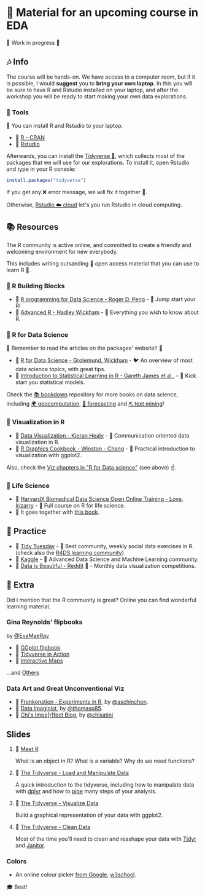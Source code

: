 # :milky_way: Material for an upcoming course in EDA

:rocket: Work in progress :construction_worker: 


## :notes: Info

The course will be hands-on. We have access to a computer room, but if it is possible, I would **suggest** you to **bring your own laptop**. In this you will be sure to have R and Rstudio installed on your laptop, and after the workshop you will be ready to start making your own data explorations.


### :hammer: Tools

:floppy_disk: You can install R and Rstudio to your laptop.

- :link: [R - CRAN](https://cran.r-project.org/)
- :link: [Rstudio](https://rstudio.com/products/rstudio/download/#download)

Afterwards, you can install the [Tidyverse :milky_way:](https://www.tidyverse.org/), which collects most of the packages that we will use for our explorations. To install it, open Rstudio  and type in your R console:

```r
install.packages("tidyverse")
```

If you get any :x: error message, we will fix it together :sparkler:.


Otherwise, [Rstudio :cloud: cloud](https://rstudio.cloud/) let's you run Rstudio in cloud computing.


## :books: Resources

The R community is active online, and committed to create a friendly and welcoming environment for new everybody.

This includes writing outsanding :book: open access material that you can use to learn R :whale:.


### :rice: R Building Blocks

- :link: [R programming for Data Science - Roger D. Peng](https://bookdown.org/rdpeng/rprogdatascience/) - :tiger: Jump start your R!
- :link: [Advanced R - Hadley Wickham](https://adv-r.hadley.nz/) - :elephant: Everything you wish to know about R.

### :milky_way: R for Data Science

:saxophone: Remember to read the articles on the packages' website!! :saxophone:

- :link: [R for Data Science - Grolemund, Wickham](https://r4ds.had.co.nz/) - :bird: An overview of most data science topics, with great tips.
- :link: [Introduction to Statistical Learning in R - Gareth James et al.,](https://faculty.marshall.usc.edu/gareth-james/ISL/) - :dog: Kick start you statistical models.

Check the [:books: bookdown](https://bookdown.org/) repository for more books on data science, including [:earth_africa: geocomputation](https://geocompr.robinlovelace.net/), [:tophat: forecasting](https://otexts.com/fpp2/) and [:pick: text mining](https://www.tidytextmining.com/)!


### :art: Visualization in R

- :link: [Data Visualization - Kieran Healy](https://socviz.co) - :tropical_fish: Communication oriented data visualization in R.
- :link: [R Graphics Cookbook - Winston - Chang](https://r-graphics.org/) - :octopus: Practical introduction to visualization with ggplot2.

Also, check the [Viz chapters in "R for Data science"](https://r4ds.had.co.nz/data-visualisation.html) (see above) :point_up:.

### :blossom: Life Science

- :link: [HarvardX Biomedical Data Science Open Online Training - Love, Irizarry](https://rafalab.github.io/pages/harvardx.html) - :snail: Full course on R for life science.
- :link: It goes together with [this book](https://rafalab.github.io/dsbook/).

## :violin: Practice
 
- :link: [Tidy Tuesday](https://github.com/rfordatascience/tidytuesday) - :fish_cake: Best community, weekly social data exercises in R. (check also the [R4DS learning community](https://www.jessemaegan.com/post/r4ds-the-next-iteration/))
- :link: [Kaggle](https://www.kaggle.com/) - :shaved_ice: Advanced Data Science and Machine Learning community.
- :link: [Data is Beautiful - Reddit](https://www.reddit.com/r/dataisbeautiful/) :oden: - Monthly data visualization competitions.

## :hibiscus: Extra

Did I mention that the R community is great? Online you can find wonderful learning material.

### Gina Reynolds' flipbooks

by [@EvaMaeRay](https://twitter.com/EvaMaeRey)

- :link: [GGplot flipbook](https://evamaerey.github.io/ggplot_flipbook/ggplot_flipbook_xaringan.html#1).
- :link: [Tidyverse in Action](https://evamaerey.github.io/tidyverse_in_action/tidyverse_in_action.html#1)
- :link: [Interactive Maps](https://evamaerey.github.io/little_flipbooks_library/leaflet/leaflet#1)

...and [Others](https://github.com/EvaMaeRey/little_flipbooks_library)

### Data Art and Great Unconventional Viz

- :link: [Fronkonstion - Experiments in R](https://fronkonstin.com/), by [@aschinchon](https://twitter.com/aschinchon).
- :link: [Data Imaginist](https://www.data-imaginist.com/), by [@thomasp85](https://twitter.com/thomasp85).
- :link: [Chi's Impe[r]fect Blog](https://chichacha.netlify.com/), by [@chisatini](https://twitter.com/chisatini)

## Slides

1. :link: [Meet R](https://othomantegazza.github.io/eda-class/slides/01-meet-r.html#1)

    What is an object in R? What is a variable? Why do we need functions?

1. :link: [The Tidyverse - Load and Manipulate Data](https://othomantegazza.github.io/eda-class/slides/02-intro-to-tidyverse.html#1) 

    A quick introduction to the tidyverse, including how to manipulate data with [dplyr](https://dplyr.tidyverse.org/articles/dplyr.html) and how to [pipe](https://magrittr.tidyverse.org/) many steps of your analysis.

1. :link: [The Tidyverse - Visualize Data](https://othomantegazza.github.io/eda-class/slides/03-intro-to-the-tidyverse.html#1) 

    Build a graphical representation of your data with ggplot2.

1. :link: [The Tidyverse - Clean Data](https://othomantegazza.github.io/eda-class/slides/04-intro-to-tidyverse.html#1)

    Most of the time you'll need to clean and reashape your data with [Tidyr](https://tidyr.tidyverse.org/) and [Janitor](https://sfirke.github.io/janitor/).


### Colors

- An online colour picker [from Google](https://www.google.com/search?q=colour+picker+online&oq=colour+picker+online), [w3school](https://www.w3schools.com/colors/colors_picker.asp). 

:mortar_board: Best! 